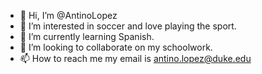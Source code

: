 - 👋 Hi, I’m @AntinoLopez
- 👀 I’m interested in soccer and love playing the sport.
- 🌱 I’m currently learning Spanish. 
- 💞️ I’m looking to collaborate on my schoolwork. 
- 📫 How to reach me my email is antino.lopez@duke.edu

<!---
AntinoLopez/AntinoLopez is a ✨ special ✨ repository because its `README.md` (this file) appears on your GitHub profile.
You can click the Preview link to take a look at your changes.
--->
